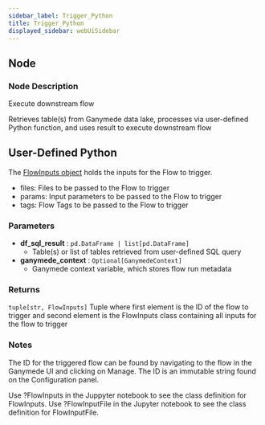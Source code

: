 ```yaml
---
sidebar_label: Trigger_Python
title: Trigger_Python
displayed_sidebar: webUiSidebar
---
```


## Node

### Node Description

Execute downstream flow

Retrieves table(s) from Ganymede data lake, processes via user-defined Python function,
and uses result to execute downstream flow

## User-Defined Python

The [FlowInputs object](../NodeOverview#flowinputs-object) holds the inputs for the Flow to trigger.

- files: Files to be passed to the Flow to trigger
- params: Input parameters to be passed to the Flow to trigger
- tags: Flow Tags to be passed to the Flow to trigger

### Parameters

- **df_sql_result** : `pd.DataFrame | list[pd.DataFrame]`
  - Table(s) or list of tables retrieved from user-defined SQL query
- **ganymede_context** : `Optional[GanymedeContext]`
  - Ganymede context variable, which stores flow run metadata

### Returns

`tuple[str, FlowInputs]`
  Tuple where first element is the ID of the flow to trigger
  and second element is the FlowInputs class containing all inputs for the flow to trigger

### Notes

The ID for the triggered flow can be found by navigating to the flow in the Ganymede UI
and clicking on Manage.  The ID is an immutable string found on the Configuration panel.

Use ?FlowInputs in the Juppyter notebook to see the class definition for FlowInputs.
Use ?FlowInputFile in the Jupyter notebook to see the class definition for FlowInputFile.
